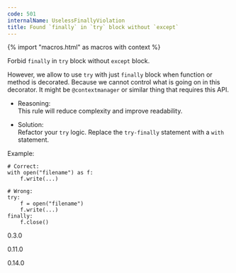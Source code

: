 ```yaml
---
code: 501
internalName: UselessFinallyViolation
title: Found `finally` in `try` block without `except`
---
```


{% import "macros.html" as macros with context %}

Forbid `finally` in `try` block without `except` block.

However, we allow to use `try` with just `finally` block when function
or method is decorated. Because we cannot control what is going on in
this decorator. It might be `@contextmanager` or similar thing that
requires this API.

  - Reasoning:  
    This rule will reduce complexity and improve readability.

  - Solution:  
    Refactor your `try` logic. Replace the `try-finally` statement with
    a `with` statement.

Example:

    # Correct:
    with open("filename") as f:
        f.write(...)
    
    # Wrong:
    try:
        f = open("filename")
        f.write(...)
    finally:
        f.close()

<div class="versionadded">

0.3.0

</div>

<div class="versionchanged">

0.11.0

</div>

<div class="versionchanged">

0.14.0

</div>